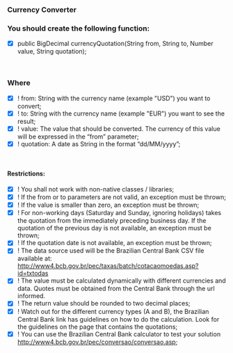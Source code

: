 <h3>Currency Converter</h3>

<h3>You should create the following function:</h3>

- [x] public BigDecimal currencyQuotation(String from, String to, Number value, String quotation);

<br/><h3>Where</h3>

- [x] ! from: String with the currency name (example &quot;USD&quot;) you want to convert;
- [x] ! to: String with the currency name (example &quot;EUR&quot;) you want to see the result;
- [x] ! value: The value that should be converted. The currency of this value will be expressed in the “from” parameter;
- [x] ! quotation: A date as String in the format “dd/MM/yyyy”;

<br/><h4>Restrictions:</h4>

- [x] ! You shall not work with non-native classes / libraries;
- [x] ! If the from or to parameters are not valid, an exception must be thrown;
- [x] ! If the value is smaller than zero, an exception must be thrown;
- [x] ! For non-working days (Saturday and Sunday, ignoring holidays) takes the quotation from the immediately preceding business day. If the quotation of the previous day is not available, an exception must be thrown;
- [x] ! If the quotation date is not available, an exception must be thrown;
- [x] ! The data source used will be the Brazilian Central Bank CSV file available at: http://www4.bcb.gov.br/pec/taxas/batch/cotacaomoedas.asp?id=txtodas
- [x] ! The value must be calculated dynamically with different currencies and data. Quotes must be obtained from the Central Bank through the url informed.
- [x] ! The return value should be rounded to two decimal places;
- [x] ! Watch out for the different currency types (A and B), the Brazilian Central Bank link has guidelines on how to do the calculation. Look for the guidelines on the page that contains the quotations;
- [x] ! You can use the Brazilian Central Bank calculator to test your solution http://www4.bcb.gov.br/pec/conversao/conversao.asp;
